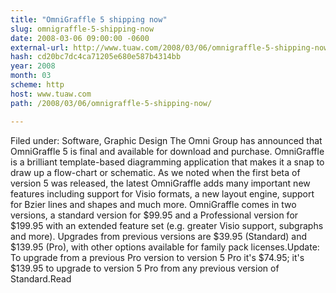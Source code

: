 ```yaml
---
title: "OmniGraffle 5 shipping now"
slug: omnigraffle-5-shipping-now
date: 2008-03-06 09:00:00 -0600
external-url: http://www.tuaw.com/2008/03/06/omnigraffle-5-shipping-now/
hash: cd20bc7dc4ca71205e680e587b4314bb
year: 2008
month: 03
scheme: http
host: www.tuaw.com
path: /2008/03/06/omnigraffle-5-shipping-now/

---
```


Filed under: Software, Graphic Design
The Omni Group has announced that OmniGraffle 5 is final and available for download and purchase. OmniGraffle is a brilliant template-based diagramming application that makes it a snap to draw up a flow-chart or schematic. As we noted when the first beta of version 5 was released, the latest OmniGraffle adds many important new features including support for Visio formats, a new layout engine, support for Bzier lines and shapes and much more. OmniGraffle comes in two versions, a standard version for $99.95 and a Professional version for $199.95 with an extended feature set (e.g. greater Visio support, subgraphs and more). Upgrades from previous versions are $39.95 (Standard) and $139.95 (Pro), with other options available for family pack licenses.Update: To upgrade from a previous Pro version to version 5 Pro it's $74.95; it's $139.95 to upgrade to version 5 Pro from any previous version of Standard.Read
